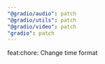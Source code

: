 ```yaml
---
"@gradio/audio": patch
"@gradio/utils": patch
"@gradio/video": patch
"gradio": patch
---
```


feat:chore: Change time format
